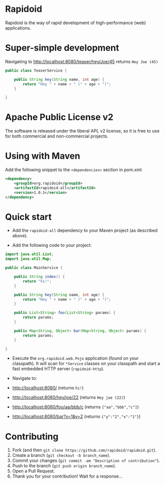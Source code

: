 Rapidoid
========

Rapidoid is the way of rapid development of high-performance (web) applications.

# Super-simple development #

Navigating to [http://localhost:8080/teaser/hey/Joe/45](http://localhost:8080/teaser/hey/Joe/45) returns `Hey Joe (45)`

```java
public class TeaserService {

	public String hey(String name, int age) {
		return "Hey " + name + " (" + age + ")";
	}

}
```

# Apache Public License v2

The software is released under the liberal APL v2 license, so it is free to use for both commercial and non-commercial projects.

# Using with Maven

Add the following snippet to the `<dependencies>` section in pom.xml:

```xml
<dependency>
    <groupId>org.rapidoid</groupId>
    <artifactId>rapidoid-all</artifactId>
    <version>1.0.1</version>
</dependency>
```

# Quick start

* Add the `rapidoid-all` dependency to your Maven project (as described above).

* Add the following code to your project:
 
```java
import java.util.List;
import java.util.Map;

public class MainService {

	public String index() {
		return "hi!";
	}

	public String hey(String name, int age) {
		return "Hey " + name + " (" + age + ")";
	}

	public List<String> foo(List<String> params) {
		return params;
	}

	public Map<String, Object> bar(Map<String, Object> params) {
		return params;
	}

}
```

* Execute the `org.rapidoid.web.Pojo` application (found on your classpath). 
It will scan for `*Service` classes on your classpath and start a fast embedded HTTP server (`rapidoid-http`).

* Navigate to:
 * [http://localhost:8080/](http://localhost:8080/) (returns `hi!`)
 * [http://localhost:8080/hey/joe/22](http://localhost:8080/hey/joe/22) (returns `Hey joe (22)`)
 * [http://localhost:8080/foo/aa/bbb/c](http://localhost:8080/foo/aa/bbb/c) (returns `["aa","bbb","c"]`)
 * [http://localhost:8080/bar?x=1&y=2](http://localhost:8080/bar?x=1&y=2) (returns `{"y":"2","x":"1"}`)

# Contributing

1. Fork (and then `git clone https://github.com/rapidoid/rapidoid.git`).
2. Create a branch (`git checkout -b branch_name`).
3. Commit your changes (`git commit -am "Description of contribution"`).
4. Push to the branch (`git push origin branch_name`).
5. Open a Pull Request.
6. Thank you for your contribution! Wait for a response...

